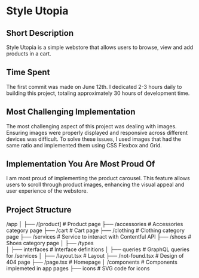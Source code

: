 # Style Utopia

## Short Description

Style Utopia is a simple webstore that allows users to browse, view and add products in a cart.

## Time Spent

The first commit was made on June 12th. I dedicated 2-3 hours daily to building this project, totaling approximately 30 hours of development time.

## Most Challenging Implementation

The most challenging aspect of this project was dealing with images. Ensuring images were properly displayed and responsive across different devices was difficult. To solve these issues, I used images that had the same ratio and implemented them using CSS Flexbox and Grid.

## Implementation You Are Most Proud Of

I am most proud of implementing the product carousel. This feature allows users to scroll through product images, enhancing the visual appeal and user experience of the webstore.

## Project Structure

/app
│
├── /[product]                  # Product page
├── /accessories                # Accessories category page
├── /cart                       # Cart page
├── /clothing                   # Clothing category page
├── /services                   # Service to interact with Contentful API
├── /shoes                      # Shoes category page
│
├── /types  
│ ├── interfaces                # Interface definitions
│ ├── queries                   # GraphQL queries for /services
│
├── /layout.tsx                 # Layout
├── /not-found.tsx              # Design of 404 page
├── /page.tsx                   # Homepage
│
/components                     # Components implemeted in app pages
├── icons                       # SVG code for icons


